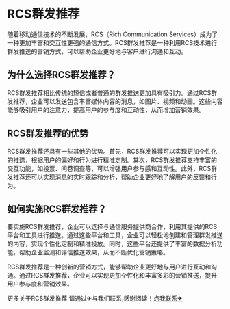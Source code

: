 # RCS群发推荐

随着移动通信技术的不断发展，RCS（Rich Communication Services）成为了一种更加丰富和交互性更强的通信方式。RCS群发推荐是一种利用RCS技术进行群发推送的营销方式，可以帮助企业更好地与客户进行沟通和互动。

## 为什么选择RCS群发推荐？

RCS群发推荐相比传统的短信或者普通的群发推送更加具有吸引力。通过RCS群发推荐，企业可以发送包含丰富媒体内容的消息，如图片、视频和动画。这些内容能够吸引用户的注意力，提高用户的参与度和互动性，从而增加营销效果。

## RCS群发推荐的优势

RCS群发推荐还具有一些其他的优势。首先，RCS群发推荐可以实现更加个性化的推送，根据用户的偏好和行为进行精准定制。其次，RCS群发推荐支持丰富的交互功能，如投票、问卷调查等，可以增强用户参与感和互动性。此外，RCS群发推荐还可以实现消息的实时跟踪和分析，帮助企业更好地了解用户的反馈和行为。

## 如何实施RCS群发推荐？

要实施RCS群发推荐，企业可以选择与通信服务提供商合作，利用其提供的RCS平台和工具进行推送。通过这些平台和工具，企业可以轻松地创建和管理群发推送的内容，实现个性化定制和精准投放。同时，这些平台还提供了丰富的数据分析功能，帮助企业监测和评估推送效果，从而不断优化营销策略。

RCS群发推荐是一种创新的营销方式，能够帮助企业更好地与用户进行互动和沟通。通过RCS群发推荐，企业可以实现更加个性化和丰富多彩的营销推送，提升用户参与度和营销效果。

更多关于RCS群发推荐 请通过✈与我们联系,感谢阅读！[点我联系✈](https://en.G208.com)